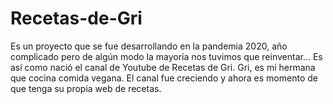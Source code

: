 # Recetas-de-Gri

Es un proyecto que se fue desarrollando en la pandemia 2020, año complicado pero de algún modo la mayoría nos tuvimos que reinventar... Es así como nació el canal de Youtube de Recetas de Gri.
Gri, es mi hermana que cocina comida vegana. El canal fue creciendo y ahora es momento de que tenga su propia web de recetas.

